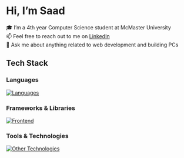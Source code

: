 # Hi, I’m Saad

🎓 I’m a 4th year Computer Science student at McMaster University\
📫 Feel free to reach out to me on [LinkedIn](https://www.linkedin.com/in/saad-tariq-ca/)\
💬 Ask me about anything related to web development and building PCs
 
<!-- 🔭 I’m currently working on: -->

## Tech Stack

### Languages
[![Languages](https://skillicons.dev/icons?i=ts,js,python,go,html,css&theme=dark)](https://skillicons.dev)

### Frameworks & Libraries
[![Frontend](https://skillicons.dev/icons?i=react,next,astro,redux,nodejs,express,prisma,vite,vitest,jest,tailwind&theme=dark)](https://skillicons.dev)

### Tools & Technologies
[![Other Technologies](https://skillicons.dev/icons?i=git,githubactions,docker,linux,bun,npm,postgres,mongodb&theme=dark)](https://skillicons.dev)
